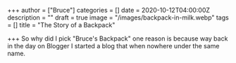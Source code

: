 +++
author = ["Bruce"]
categories = []
date = 2020-10-12T04:00:00Z
description = ""
draft = true
image = "/images/backpack-in-milk.webp"
tags = []
title = "The Story of a Backpack"

+++
So why did I pick "Bruce's Backpack" one reason is because way back in the day on Blogger I started a blog that when nowhere under the same name. 
